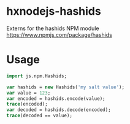 # hxnodejs-hashids
Externs for the hashids NPM module https://www.npmjs.com/package/hashids

# Usage

```haxe
import js.npm.Hashids;

var hashids = new Hashids('my salt value');
var value = 123;
var encoded = hashids.encode(value);
trace(encoded);
var decoded = hashids.decode(encoded);
trace(decoded == value);

```
